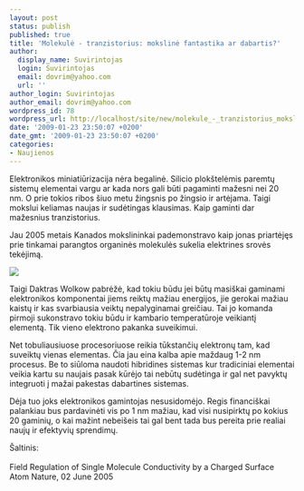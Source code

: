 ```yaml
---
layout: post
status: publish
published: true
title: 'Molekulė - tranzistorius: mokslinė fantastika ar dabartis?'
author:
  display_name: Suvirintojas
  login: Suvirintojas
  email: dovrim@yahoo.com
  url: ''
author_login: Suvirintojas
author_email: dovrim@yahoo.com
wordpress_id: 78
wordpress_url: http://localhost/site/new/molekule_-_tranzistorius_moksline_fantastika_ar_dabartis/
date: '2009-01-23 23:50:07 +0200'
date_gmt: '2009-01-23 23:50:07 +0200'
categories:
- Naujienos
---
```

<p>Elektronikos miniatiūrizacija nėra begalinė. Silicio plokštelėmis paremtų sistemų elementai vargu ar kada nors gali būti pagaminti mažesni nei 20 nm. O prie tokios ribos šiuo metu žingsnis po žingsio ir artėjama. Taigi mokslui keliamas naujas ir sudėtingas klausimas. Kaip gaminti dar mažesnius tranzistorius. </p>
<p>Jau 2005 metais Kanados mokslininkai pademonstravo kaip jonas priartėjęs prie tinkamai parangtos organinės molekulės sukelia elektrines srovės tekėjimą. </p>
<p><img src="http://www.physorg.com/newman/gfx/news/2005/nature_smt.jpg" /></p>
<p>Taigi Daktras Wolkow pabrėžė, kad tokiu būdu jei būtų masiškai gaminami elektronikos komponentai jiems reiktų mažiau energijos, jie gerokai mažiau kaistų ir kas svarbiausia veiktų nepalyginamai greičiau. Tai jo komanda pirmoji sukonstravo tokiu būdu ir kambario temperatūroje veikiantį elementą. Tik vieno elektrono pakanka suveikimui. </p>
<p>Net tobuliausiuose procesoriuose reikia tūkstančių elektronų tam, kad suveiktų vienas elementas. Čia jau eina kalba apie maždaug 1-2 nm procesus. Be to siūloma naudoti hibridines sistemas kur tradiciniai elementai veikia kartu su naujais pasak kūrėjo tai nebūtų sudėtinga ir gal net pavyktų integruoti į mažai pakestas dabartines sistemas.</p>
<p>Dėja tuo joks elektronikos gamintojas nesusidomėjo. Regis financiškai palankiau bus pardavinėti vis po 1 nm mažiau, kad visi nusipirktų po kokius 20 gaminių, o kai mažint nebeišeis tai gal bent tada bus pereita prie realiai naujų ir efektyvių sprendimų.</p>
<p>Šaltinis:<br />
<br />Field Regulation of Single Molecule Conductivity by a Charged Surface Atom Nature, 02 June 2005</p>
<p></p>
